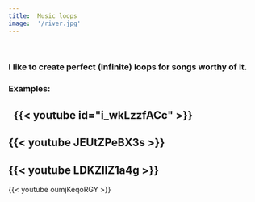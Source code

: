 ```yaml
---
title:  Music loops
image:  '/river.jpg'
---
```

‎
‎
### I like to create perfect (infinite) loops for songs worthy of it.

### Examples:
‎
‎
{{< youtube id="i_wkLzzfACc" >}}
-

{{< youtube JEUtZPeBX3s >}}
-


{{< youtube LDKZIIZ1a4g >}}
-


{{< youtube oumjKeqoRGY >}}

